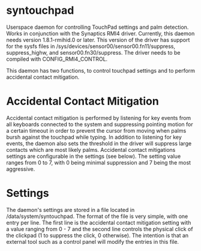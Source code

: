 syntouchpad
===========

Userspace daemon for controlling TouchPad settings and palm detection. Works in conjunction
with the Synaptics RMI4 driver. Currently, this daemon needs version 1.8.1-rmihid.0 or later. This
version of the driver has support for the sysfs files in 
/sys/devices/sensor00/sensor00.fn11/suppress, suppress_highw, and sensor00.fn30/suppress. 
The driver needs to be compiled with CONFIG_RMI4_CONTROL.

This daemon has two functions, to control touchpad settings and to perform accidental contact 
mitigation. 

Accidental Contact Mitigation
=============================
Accidental contact mitigation is performed by listening for key events from all keyboards connected
to the system and suppressing pointing motion for a certain timeout in order to prevent the cursor
from moving when palms bursh against the touchpad while typing. In addition to listening for key events, the daemon also sets the threshold in the driver will suppress large contacts which are most
likely palms. Accidental contact mitigations settings are configurable in the settings (see below).
The setting value ranges from 0 to 7, with 0 being minimal suppression and 7 being the most
aggressive.


Settings
========
The daemon's settings are stored in a file located in /data/system/syntouchpad. The format of the 
file is very simple, with one entry per line. The first line is the accidental contact mitigation
setting with a value ranging from 0 - 7 and the second line controls the physical click of the
clickpad (1 to suppress the click, 0 otherwise). The intention is that an external tool such as a
control panel will modify the entries in this file.

